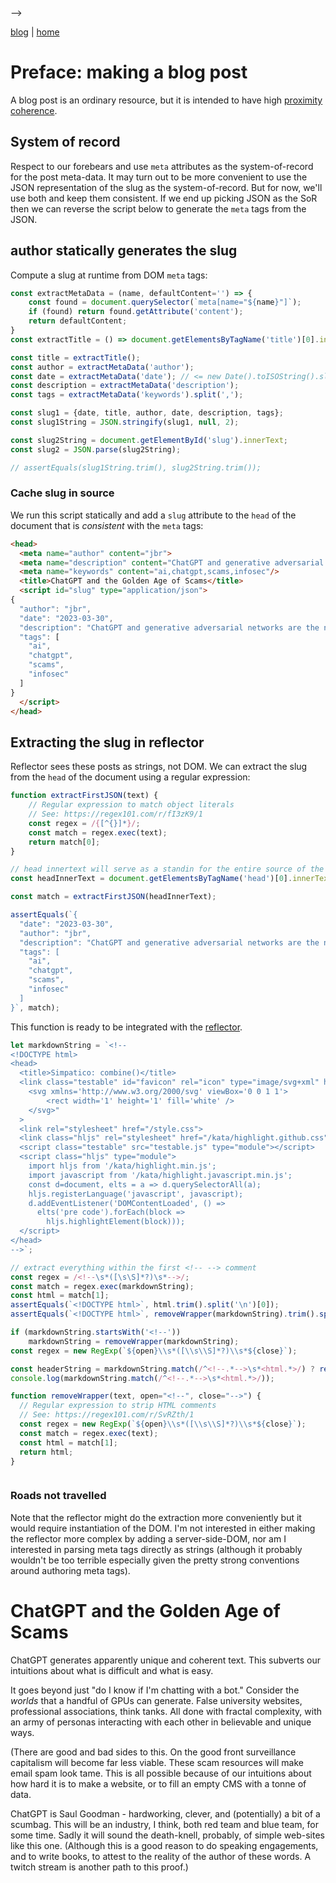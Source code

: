 <!--<!DOCTYPE html>
<head>
  <meta name="author" content="jbr">
  <meta name="description" content="ChatGPT and generative adversarial networks are the new frontier of scams">
  <meta name="keywords" content="ai,chatgpt,scams,infosec"/>
  <meta name="date" content="2023-03-30">
  <title>ChatGPT and the Golden Age of Scams</title>
  <link rel="stylesheet" href="/style.css">

  <!-- if testable: -->
  <link class="testable" id="favicon" rel="icon" type="image/svg+xml" href="data:image/svg+xml,
    <svg xmlns='http://www.w3.org/2000/svg' viewBox='0 0 1 1'>
        <rect width='1' height='1' fill='DodgerBlue' />
    </svg>"
  >
  <script class="testable" src="/testable.js" type="module"></script>

  <!-- if syntax highlighting: -->
  <link class="hljs" rel="stylesheet" href="/kata/highlight.github.css">
  <script class="hljs" type="module">
    import hljs from '/kata/highlight.min.js';
    import javascript from '/kata/highlight.javascript.min.js';
    const d=document, elts = a => d.querySelectorAll(a);
    hljs.registerLanguage('javascript', javascript);
    d.addEventListener('DOMContentLoaded', () =>
      elts('pre code').forEach(block =>
        hljs.highlightElement(block)));
  </script>

  <!-- slug generated from meta tags above during authoring. DO NOT MODIFY -->
  <script id="slug" type="application/json">
{
  "date": "2023-03-30",
  "author": "jbr",
  "description": "ChatGPT and generative adversarial networks are the new frontier of scams",
  "tags": [
    "ai",
    "chatgpt",
    "scams",
    "infosec"
  ]
}
  </script>
</head>-->

[blog](./index.md) | [home](/)
# Preface: making a blog post
A blog post is an ordinary resource, but it is intended to have high [proximity coherence](https://en.wikipedia.org/wiki/Proximity_coherence).

## System of record
Respect to our forebears and use `meta` attributes as the system-of-record for the post meta-data.
It may turn out to be more convenient to use the JSON representation of the slug as the system-of-record.
But for now, we'll use both and keep them consistent.
If we end up picking JSON as the SoR then we can reverse the script below to generate the `meta` tags from the JSON.

## author statically generates the slug
Compute a slug at runtime from DOM `meta` tags:
```js
const extractMetaData = (name, defaultContent='') => {
    const found = document.querySelector(`meta[name="${name}"]`);
    if (found) return found.getAttribute('content');
    return defaultContent;
}
const extractTitle = () => document.getElementsByTagName('title')[0].innerText;

const title = extractTitle();
const author = extractMetaData('author');
const date = extractMetaData('date'); // <= new Date().toISOString().slice(0, 10)
const description = extractMetaData('description');
const tags = extractMetaData('keywords').split(',');

const slug1 = {date, title, author, date, description, tags};
const slug1String = JSON.stringify(slug1, null, 2);

const slug2String = document.getElementById('slug').innerText;
const slug2 = JSON.parse(slug2String);

// assertEquals(slug1String.trim(), slug2String.trim());
```

### Cache slug in source

We run this script statically and add a `slug` attribute to the `head` of the document that is *consistent* with the `meta` tags:
```html
<head>
  <meta name="author" content="jbr">
  <meta name="description" content="ChatGPT and generative adversarial networks are the new frontier of scams">
  <meta name="keywords" content="ai,chatgpt,scams,infosec"/>
  <title>ChatGPT and the Golden Age of Scams</title>
  <script id="slug" type="application/json">
{
  "author": "jbr",
  "date": "2023-03-30",
  "description": "ChatGPT and generative adversarial networks are the new frontier of scams",
  "tags": [
    "ai",
    "chatgpt",
    "scams",
    "infosec"
  ]
}
  </script>
</head>
```

## Extracting the slug in reflector
Reflector sees these posts as strings, not DOM.
We can extract the slug from the `head` of the document using a regular expression:

```js
function extractFirstJSON(text) {
    // Regular expression to match object literals
    // See: https://regex101.com/r/fI3zK9/1
    const regex = /{[^{}]*}/;
    const match = regex.exec(text);
    return match[0];
}

// head innertext will serve as a standin for the entire source of the file.
const headInnerText = document.getElementsByTagName('head')[0].innerText;

const match = extractFirstJSON(headInnerText);

assertEquals(`{
  "date": "2023-03-30",
  "author": "jbr",
  "description": "ChatGPT and generative adversarial networks are the new frontier of scams",
  "tags": [
    "ai",
    "chatgpt",
    "scams",
    "infosec"
  ]
}`, match);
```
This function is ready to be integrated with the [reflector](/reflector.md).

```js
let markdownString = `<!--
<!DOCTYPE html>
<head>
  <title>Simpatico: combine()</title>
  <link class="testable" id="favicon" rel="icon" type="image/svg+xml" href="data:image/svg+xml,
    <svg xmlns='http://www.w3.org/2000/svg' viewBox='0 0 1 1'>
        <rect width='1' height='1' fill='white' />
    </svg>"
  >
  <link rel="stylesheet" href="/style.css">
  <link class="hljs" rel="stylesheet" href="/kata/highlight.github.css">
  <script class="testable" src="testable.js" type="module"></script>
  <script class="hljs" type="module">
    import hljs from '/kata/highlight.min.js';
    import javascript from '/kata/highlight.javascript.min.js';
    const d=document, elts = a => d.querySelectorAll(a);
    hljs.registerLanguage('javascript', javascript);
    d.addEventListener('DOMContentLoaded', () =>
      elts('pre code').forEach(block =>
        hljs.highlightElement(block)));
  </script>
</head>
-->`;

// extract everything within the first <!-- --> comment
const regex = /<!--\s*([\s\S]*?)\s*-->/;
const match = regex.exec(markdownString);
const html = match[1];
assertEquals(`<!DOCTYPE html>`, html.trim().split('\n')[0]);
assertEquals(`<!DOCTYPE html>`, removeWrapper(markdownString).trim().split('\n')[0]);

if (markdownString.startsWith('<!--'))
    markdownString = removeWrapper(markdownString);
const regex = new RegExp(`${open}\\s*([\\s\\S]*?)\\s*${close}`);

const headerString = markdownString.match(/^<!--.*-->\s*<html.*>/) ? removeWrapper(markdownString.match(/^<!--.*-->\s*<html.*>/)[0]) : 'defaultHtmlHeader()';
console.log(markdownString.match(/^<!--.*-->\s*<html.*>/));

function removeWrapper(text, open="<!--", close="-->") {
  // Regular expression to strip HTML comments
  // See: https://regex101.com/r/SvRZth/1
  const regex = new RegExp(`${open}\\s*([\\s\\S]*?)\\s*${close}`);
  const match = regex.exec(text);
  const html = match[1];
  return html;
}



```

### Roads not travelled
Note that the reflector might do the extraction more conveniently but it would require instantiation of the DOM. I'm not interested in either making the reflector more complex by adding a server-side-DOM, nor am I interested in parsing meta tags directly as strings (although it probably wouldn't be too terrible especially given the pretty strong conventions around authoring meta tags).




# ChatGPT and the Golden Age of Scams
ChatGPT generates apparently unique and coherent text.
This subverts our intuitions about what is difficult and what is easy.

It goes beyond just "do I know if I'm chatting with a bot."
Consider the *worlds* that a handful of GPUs can generate.
False university websites, professional associations, think tanks.
All done with fractal complexity, with an army of personas interacting with each other in believable and unique ways.

(There are good and bad sides to this. On the good front surveillance capitalism will become far less viable. These scam resources will make email spam look tame. This is all possible because of our intuitions about how hard it is to make a website, or to fill an empty CMS with a tonne of data.

ChatGPT is Saul Goodman - hardworking, clever, and (potentially) a bit of a scumbag.
This will be an industry, I think, both red team and blue team, for some time.
Sadly it will sound the death-knell, probably, of simple web-sites like this one.
(Although this is a good reason to do speaking engagements, and to write books, to attest to the reality of the author of these words. A twitch stream is another path to this proof.)


